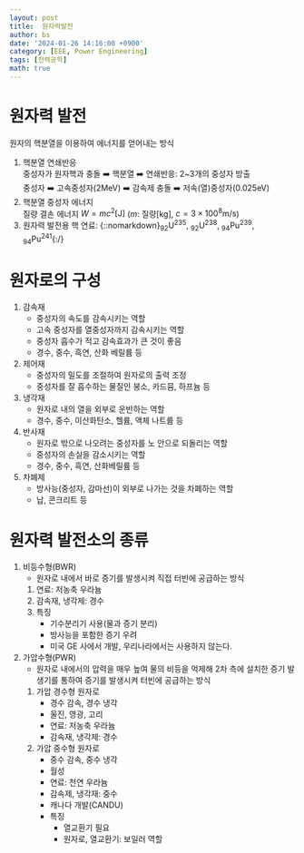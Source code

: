 ```yaml
---
layout: post
title:  원자력발전
author: bs
date: '2024-01-26 14:16:00 +0900'
category: [EEE, Power Engineering]
tags: [전력공학]
math: true
---
```


# 원자력 발전
원자의 핵분열을 이용하여 에너지를 얻어내는 방식
1. 핵분열 연쇄반응<br>
    중성자가 원자핵과 충돌 :arrow_right: 핵분열 :arrow_right: 연쇄반응: 2~3개의 중성자 방출<br>
    중성자 :arrow_right: 고속중성자($2\textsf{MeV}$) :arrow_right: 감속제 충돌 :arrow_right: 저속(열)중성자($0.025\textsf{eV}$)
2. 핵분열 중성자 에너지<br>
    질량 결손 에너지 $W=mc^{2}[\textsf{J}]$ ($m$: 질량$[\textsf{kg}]$, $c=3\times 100^{8}\textsf{m/s}$)
3. 원자력 발전용 핵 연료: {::nomarkdown}$_{92}\textsf{U}^{235}$, $_{92}\textsf{U}^{238}$, $_{94}\textsf{Pu}^{239}$, $_{94}\textsf{Pu}^{241}${:/}

# 원자로의 구성
1. 감속재
    - 중성자의 속도를 감속시키는 역할
    - 고속 중성자를 열중성자까지 감속시키는 역할
    - 중성자 흡수가 적고 감속효과가 큰 것이 좋음
    - 경수, 중수, 흑연, 산화 베릴륨 등
2. 제어재
    - 중성자의 밀도를 조절하여 원자로의 출력 조정
    - 중성자를 잘 흡수하는 물질인 붕소, 카드뮴, 하프늄 등
3. 냉각재
    - 원자로 내의 열을 외부로 운반하는 역할
    - 경수, 중수, 이산화탄소, 헬륨, 액체 나트륨 등
4. 반사재
    - 원자로 밖으로 나오려는 중성자를 노 안으로 되돌리는 역할
    - 중성자의 손실을 감소시키는 역할
    - 경수, 중수, 흑연, 산화베릴륨 등
5. 차폐제
    - 방사능(중성자, 감마선)이 외부로 나가는 것을 차폐하는 역할
    - 납, 콘크리트 등

# 원자력 발전소의 종류
1. 비등수형(BWR)
    - 원자로 내에서 바로 증기를 발생시켜 직접 터빈에 공급하는 방식
    1. 연료: 저농축 우라늄
    2. 감속재, 냉각제: 경수
    3. 특징
        - 기수분리기 사용(물과 증기 분리)
        - 방사능을 포함한 증기 우려
        - 미국 GE 사에서 개발, 우리나라에서는 사용하지 않는다.
2. 가압수형(PWR)
    - 원자로 내에서의 압력을 매우 높여 물의 비등을 억제해 2차 측에 설치한 증기 발생기를 통하여 증기를 발생시켜 터빈에 공급하는 방식
    1. 가압 경수형 원자로
        - 경수 감속, 경수 냉각
        - 울진, 영광, 고리
        - 연료: 저농축 우라늄
        - 감속재, 냉각제: 경수
    2. 가압 중수형 원자로
        - 중수 감속, 중수 냉각
        - 월성
        - 연료: 천연 우라늄
        - 감속제, 냉각재: 중수
        - 캐나다 개발(CANDU)
        - 특징
            - 열교환기 필요
            - 원자로, 열교환기: 보일러 역할